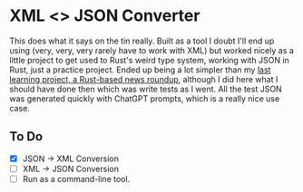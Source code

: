 # XML <> JSON Converter

This does what it says on the tin really. Built as a tool I doubt I'll end up using (very, very, very rarely have to work with XML) but worked nicely as a little project to get used to Rust's weird type system, working with JSON in Rust, just a practice project. Ended up being a lot simpler than my [last learning project, a Rust-based news roundup](https://github.com/fraserwat/newsround), although I did here what I should have done then which was write tests as I went. All the test JSON was generated quickly with ChatGPT prompts, which is a really nice use case.

## To Do

- [x] JSON -> XML Conversion
- [ ] XML -> JSON Conversion
- [ ] Run as a command-line tool.
